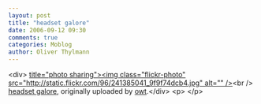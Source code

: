 ```yaml
---
layout: post
title: "headset galore"
date: 2006-09-12 09:30
comments: true
categories: Moblog
author: Oliver Thylmann
---
```



&lt;div&gt;	[ title=&quot;photo sharing&quot;&gt;&lt;img class=&quot;flickr-photo&quot; src=&quot;http://static.flickr.com/96/241385041_9f9f74dcb4.jpg&quot; alt=&quot;&quot; /&gt;](http://www.flickr.com/photos/oliver/241385041/)&lt;br /&gt;	[headset galore](http://www.flickr.com/photos/oliver/241385041/), originally uploaded by [owt](http://www.flickr.com/people/oliver/).&lt;/div&gt;				&lt;p&gt;	&lt;/p&gt;


